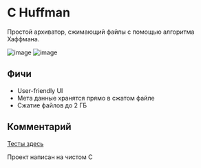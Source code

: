 # C Huffman
Простой архиватор, сжимающий файлы с помощью алгоритма Хаффмана.  

![image](https://github.com/everysoftware/c-huffman/assets/22497421/973a710d-fd6e-46ed-a74d-3c7fcdbeb9c3)
![image](https://github.com/everysoftware/c-huffman/assets/22497421/67fbd59e-560f-4f05-ab63-de9aa3123db9)

## Фичи
* User-friendly UI
* Мета данные хранятся прямо в сжатом файле
* Сжатие файлов до 2 ГБ

## Комментарий
[Тесты здесь](https://disk.yandex.ru/d/SslQN6-T6Ai_6Q)  

Проект написан на чистом C
